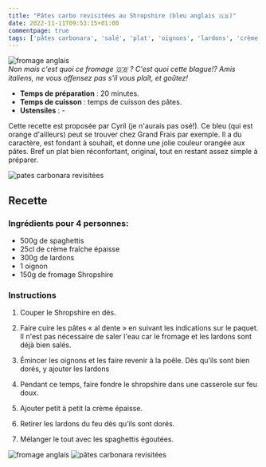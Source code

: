 ```yaml
---
title: "Pâtes carbo revisitées au Shropshire (bleu anglais 🇬🇧)"
date: 2022-11-11T09:53:15+01:00
commentpage: true
tags: ['pâtes carbonara', 'salé', 'plat', 'oignons', 'lardons', 'crème fraîche', 'fromage', 'Shropshire', 'bleu', 'spaghetti', 'anglais', 'simple']
---
```


![fromage anglais](/pictures/pates_1.jpeg)<br>
*Non mais c'est quoi ce fromage 🇬🇧 ? C'est quoi cette blague!? Amis italiens, ne vous offensez pas s'il vous plaît, et goûtez!*

- **Temps de préparation** : 20 minutes.
- **Temps de cuisson** : temps de cuisson des pâtes.
- **Ustensiles** : -

Cette recette est proposée par Cyril (je n'aurais pas osé!). Ce bleu (qui est orange d'ailleurs) peut se trouver chez Grand Frais par exemple. Il a du caractère, est fondant à souhait, et donne une jolie couleur orangée aux pâtes. Bref un plat bien réconfortant, original, tout en restant assez simple à préparer.

![pates carbonara revisitées](/pictures/pates_3.jpeg)<br>

## Recette

### Ingrédients pour 4 personnes:

- 500g de spaghettis
- 25cl de crème fraîche épaisse
- 300g de lardons
- 1 oignon
- 150g de fromage Shropshire

### Instructions

1. Couper le Shropshire en dés.

2. Faire cuire les pâtes « al dente » en suivant les indications sur le paquet. Il n'est pas nécessaire de saler l'eau car le fromage et les lardons sont déjà bien salés.

3. Émincer les oignons et les faire revenir à la poêle. Dès qu’ils sont bien dorés, y ajouter les lardons

4. Pendant ce temps, faire fondre le shropshire dans une casserole sur feu doux.

5. Ajouter petit à petit la crème épaisse.

6. Retirer les lardons du feu dès qu’ils sont dorés.

7. Mélanger le tout avec les spaghettis égoutées.

![fromage anglais](/pictures/pates_2.jpeg)
![pâtes carbonara revisitées](/pictures/pates_4.jpeg)<br>
